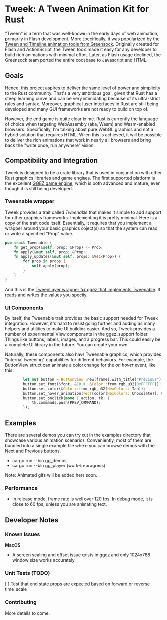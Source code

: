 # Tweek: A Tween Animation Kit for Rust

"Tween" is a term that was well-known in the early days of web animation, primarily in Flash development. More specifically, it was popularized by the [Tween and Timeline animation tools from Greensock](https://greensock.com/docs). Originally created for Flash and ActionScript, the Tween tools made it easy for any developer to build rich animations with minimal effort. Later, as Flash usage declined, the Greensock team ported the entire codebase to Javascript and HTML. 


## Goals

Hence, this project aspires to deliver the same level of power and simplicity to the Rust community. That's a very ambitious goal, given that Rust has a steep learning curve and can be very intimidating because of its ultra-strict rules and syntax. Moreover, graphical user interfaces in Rust are still being developed and many GUI frameworks are not ready to build on top of.

However, the end game is quite clear to me. Rust is currently the language of choice when targeting WebAssembly (aka, Wasm) and Wasm-enabled browsers. Specifically, I'm talking about pure WebGL graphics and not a hybrid solution that requires HTML. When this is achieved, it will be possible to deliver the rich animations that work in nearly all browsers and bring back the "write once, run anywhere" vision. 


## Compatibility and Integration
Tweek is designed to be a crate library that is used in conjunction with other Rust graphics libraries and game engines. The first supported platform is the excellent [GGEZ game engine](https://ggez.rs/), which is both advanced and mature, even though it is still being developed.


### Tweenable wrapper
Tweek provides a trait called *Tweenable* that makes it simple to add support for other graphics frameworks. Implementing it is pretty minimal. Here is a copy of the trait code itself. Essentially, it requires that you implement a wrapper around your basic graphics object(s) so that the system can read or write a specified "Prop" value.

```rust
pub trait Tweenable {
    fn get_prop(&self, prop: &Prop) -> Prop;
    fn apply(&mut self, prop: &Prop);
    fn apply_updates(&mut self, props: &Vec<Prop>) {
        for prop in props {
            self.apply(prop);
        }
    }
}
```

And this is the [TweenLayer wrapper for ggez that implements Tweenable](https://github.com/wasm-network/tweek-rust/blob/master/src/ggez_support/base.rs). It reads and writes the values you specify. 


### UI Components 

By itself, the Tweenable trait provides the basic support needed for Tweek integration. However, it's hard to resist going further and adding as many helpers and utilities to make UI building easier. And so, Tweek provides a number of experimental View components in the ggez_support folder. Things like buttons, labels, images, and a progress bar. This could easily be a complete UI library in the future. You can create your own.

Naturally, these components also have Tweenable graphics, which provides "internal tweening" capabilities for different behaviors. For example, the ButtonView struct can animate a color change for the *on hover* event, like this:

```rust
        let mut button = ButtonView::new(frame).with_title("Previous");
        button.set_font(&font, &18.0, &Color::from_rgb_u32(0xFFFFFF));
        button.set_color(&Color::from_rgb_u32(HexColors::Tan));
        button.set_hover_animation(vec![color(HexColors::Chocolate)], 0.1);
        button.set_onclick(move |_action, tk| {
            tk.commands.push(PREV_COMMAND);
        });
```


## Examples
There are several demos you can try out in the examples directory that showcase various animation scenarios. Conveniently, most of them are bundled into a single example file where you can browse demos with the Next and Previous buttons.

* cargo run --bin gg_demos
* cargo run --bin gg_player (work-in-progress)

Note: Animated gifs will be added here soon.



### Performance

* In release mode, frame rate is well over 120 fps. In debug mode, it is close to 60 fps, unless you are animating text.



## Developer Notes


### Known Issues

**MacOS**

* A screen scaling and offset issue exists in ggez and only 1024x768 window size works accurately. 
	
### Unit Tests (TODO)	
	
[ ] Test that end state props are expected based on forward or reverse time_scale
	
### Contributing

More details to come.	